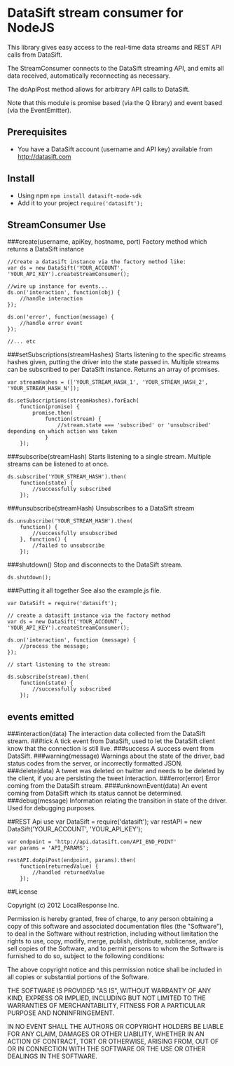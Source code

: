 # DataSift stream consumer for NodeJS

This library gives easy access to the real-time data streams and REST API calls from DataSift.

The StreamConsumer connects to the DataSift streaming API, and emits all data received, automatically reconnecting as necessary.

The doApiPost method allows for arbitrary API calls to DataSift.

Note that this module is promise based (via the Q library) and event based (via the EventEmitter).

## Prerequisites
- You have a DataSift account (username and API key) available from http://datasift.com

## Install
- Using npm `npm install datasift-node-sdk`
- Add it to your project `require('datasift');`

## StreamConsumer Use

###create(username, apiKey, hostname, port)
Factory method which returns a DataSift instance

    //Create a datasift instance via the factory method like:
    var ds = new DataSift('YOUR_ACCOUNT', 'YOUR_API_KEY').createStreamConsumer();

    //wire up instance for events...
    ds.on('interaction', function(obj) {
        //handle interaction
    });

    ds.on('error', function(message) {
        //handle error event
    });

    //... etc

###setSubscriptions(streamHashes)
Starts listening to the specific streams hashes given, putting the driver into the state passed in.
Multiple streams can be subscribed to per DataSift instance.
Returns an array of promises.

    var streamHashes = (['YOUR_STREAM_HASH_1', 'YOUR_STREAM_HASH_2', 'YOUR_STREAM_HASH_N']);

    ds.setSubscriptions(streamHashes).forEach(
        function(promise) {
            promise.then(
                function(stream) {
                    //stream.state === 'subscribed' or 'unsubscribed' depending on which action was taken
                }
	    });

###subscribe(streamHash)
Starts listening to a single stream.  Multiple streams can be listened to at once.

    ds.subscribe('YOUR_STREAM_HASH').then(
        function(state) {
            //successfully subscribed
        });
###unsubscribe(streamHash)
Unsubscribes to a DataSift stream

    ds.unsubscribe('YOUR_STREAM_HASH').then(
        function() {
            //successfully unsubscribed
        }, function() {
            //failed to unsubscribe
        });
###shutdown()
Stop and disconnects to the DataSift stream.

    ds.shutdown();
###Putting it all together
See also the example.js file.

    var DataSift = require('datasift');

    // create a datasift instance via the factory method
    var ds = new DataSift('YOUR_ACCOUNT', 'YOUR_API_KEY').createStreamConsumer();

    ds.on('interaction', function (message) {
        //process the message;
    });

    // start listening to the stream:

    ds.subscribe(stream).then(
        function(state) {
            //successfully subscribed
        });

## events emitted
###interaction(data)
    The interaction data collected from the DataSift stream.
###tick
    A tick event from DataSift, used to let the DataSift client know that the connection is still live.
###success
    A success event from DataSift.
###warning(message)
    Warnings about the state of the driver, bad status codes from the server, or incorrectly formatted JSON.
###delete(data)
    A tweet was deleted on twitter and needs to be deleted by the client, if you are persisting the tweet interaction.
###error(error)
    Error coming from the DataSift stream.
####unknownEvent(data)
    An event coming from DataSift which its status cannot be determined.
###debug(message)
    Information relating the transition in state of the driver.  Used for debugging purposes.


##REST Api use
    var DataSift = require('datasift');
    var restAPI = new DataSift('YOUR_ACCOUNT', 'YOUR_API_KEY');

    var endpoint = 'http://api.datasift.com/API_END_POINT'
    var params = 'API_PARAMS';

    restAPI.doApiPost(endpoint, params).then(
        function(returnedValue) {
            //handled returnedValue
        });

##License

Copyright (c) 2012 LocalResponse Inc.

Permission is hereby granted, free of charge, to any person obtaining a
copy of this software and associated documentation files (the "Software"),
to deal in the Software without restriction, including without limitation
the rights to use, copy, modify, merge, publish, distribute, sublicense,
and/or sell copies of the Software, and to permit persons to whom the
Software is furnished to do so, subject to the following conditions:

The above copyright notice and this permission notice shall be included
in all copies or substantial portions of the Software.

THE SOFTWARE IS PROVIDED "AS IS", WITHOUT WARRANTY OF ANY KIND, EXPRESS OR
IMPLIED, INCLUDING BUT NOT LIMITED TO THE WARRANTIES OF MERCHANTABILITY,
FITNESS FOR A PARTICULAR PURPOSE AND NONINFRINGEMENT.

IN NO EVENT SHALL THE AUTHORS OR COPYRIGHT HOLDERS BE LIABLE FOR ANY CLAIM,
DAMAGES OR OTHER LIABILITY, WHETHER IN AN ACTION OF CONTRACT, TORT OR
OTHERWISE, ARISING FROM, OUT OF OR IN CONNECTION WITH THE SOFTWARE OR THE USE
OR OTHER DEALINGS IN THE SOFTWARE.